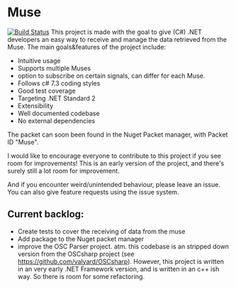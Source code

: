 # Muse
[![Build Status](https://sacazioto.visualstudio.com/Muse/_apis/build/status/Muse-CI?branchName=master)](https://sacazioto.visualstudio.com/Muse/_build/latest?definitionId=6?branchName=master)
This project is made with the goal to give (C#) .NET developers an easy way to receive and manage the data retrieved from the Muse.
The main goals&features of the project include:
*  Intuitive usage
*  Supports multiple Muses
*  option to subscribe on certain signals, can differ for each Muse.
*  Follows c# 7.3 coding styles
*  Good test coverage
*  Targeting .NET Standard 2
*  Extensibility
*  Well documented codebase
*  No external dependencies

The packet can soon been found in the Nuget Packet manager, with Packet ID "Muse".

I would like to encourage everyone to contribute to this project if you see room for improvements!
This is an early version of the project, and there's surely still a lot room for improvement.

And if you encounter weird/unintended behaviour, please leave an issue.
You can also give feature requests using the issue system.

## Current backlog:
*  Create tests to cover the receiving of data from the muse
*  Add package to the Nuget packet manager
*  improve the OSC Parser project. atm. this codebase is an stripped down version from the OSCsharp project (see https://github.com/valyard/OSCsharp). However, this project is written in an very early .NET Framework version, and is written in an c++ ish way. So there is room for some refactoring.
